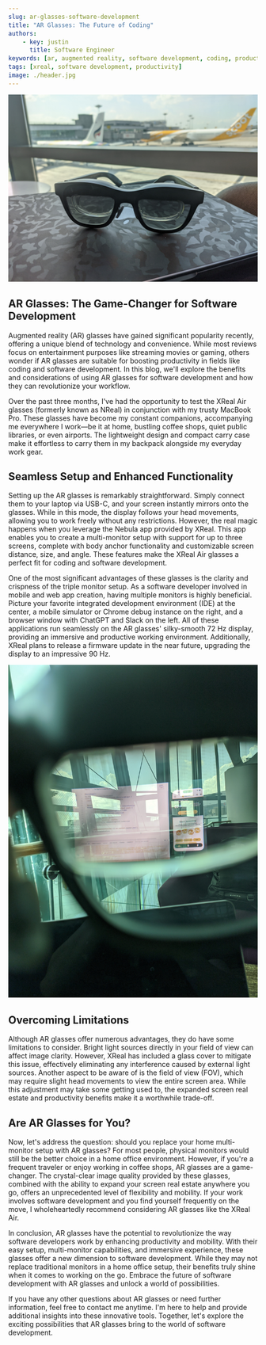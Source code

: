 ```yaml
---
slug: ar-glasses-software-development
title: "AR Glasses: The Future of Coding"
authors:
    - key: justin
      title: Software Engineer
keywords: [ar, augmented reality, software development, coding, productivity]
tags: [xreal, software development, productivity]
image: ./header.jpg
---
```


![AR glasses and laptop in an airport](./header.jpg)

## AR Glasses: The Game-Changer for Software Development

Augmented reality (AR) glasses have gained significant popularity recently, offering a unique blend of technology and convenience. While most reviews focus on entertainment purposes like streaming movies or gaming, others wonder if AR glasses are suitable for boosting productivity in fields like coding and software development. In this blog, we'll explore the benefits and considerations of using AR glasses for software development and how they can revolutionize your workflow.

Over the past three months, I've had the opportunity to test the XReal Air glasses (formerly known as NReal) in conjunction with my trusty MacBook Pro. These glasses have become my constant companions, accompanying me everywhere I work—be it at home, bustling coffee shops, quiet public libraries, or even airports. The lightweight design and compact carry case make it effortless to carry them in my backpack alongside my everyday work gear.

<!--truncate-->

## Seamless Setup and Enhanced Functionality

Setting up the AR glasses is remarkably straightforward. Simply connect them to your laptop via USB-C, and your screen instantly mirrors onto the glasses. While in this mode, the display follows your head movements, allowing you to work freely without any restrictions. However, the real magic happens when you leverage the Nebula app provided by XReal. This app enables you to create a multi-monitor setup with support for up to three screens, complete with body anchor functionality and customizable screen distance, size, and angle. These features make the XReal Air glasses a perfect fit for coding and software development.

One of the most significant advantages of these glasses is the clarity and crispness of the triple monitor setup. As a software developer involved in mobile and web app creation, having multiple monitors is highly beneficial. Picture your favorite integrated development environment (IDE) at the center, a mobile simulator or Chrome debug instance on the right, and a browser window with ChatGPT and Slack on the left. All of these applications run seamlessly on the AR glasses' silky-smooth 72 Hz display, providing an immersive and productive working environment. Additionally, XReal plans to release a firmware update in the near future, upgrading the display to an impressive 90 Hz.

![Software coding inside AR glasses](./view-ar-glasses.jpg)

## Overcoming Limitations

Although AR glasses offer numerous advantages, they do have some limitations to consider. Bright light sources directly in your field of view can affect image clarity. However, XReal has included a glass cover to mitigate this issue, effectively eliminating any interference caused by external light sources. Another aspect to be aware of is the field of view (FOV), which may require slight head movements to view the entire screen area. While this adjustment may take some getting used to, the expanded screen real estate and productivity benefits make it a worthwhile trade-off.


## Are AR Glasses for You?

Now, let's address the question: should you replace your home multi-monitor setup with AR glasses? For most people, physical monitors would still be the better choice in a home office environment. However, if you're a frequent traveler or enjoy working in coffee shops, AR glasses are a game-changer. The crystal-clear image quality provided by these glasses, combined with the ability to expand your screen real estate anywhere you go, offers an unprecedented level of flexibility and mobility. If your work involves software development and you find yourself frequently on the move, I wholeheartedly recommend considering AR glasses like the XReal Air.

In conclusion, AR glasses have the potential to revolutionize the way software developers work by enhancing productivity and mobility. With their easy setup, multi-monitor capabilities, and immersive experience, these glasses offer a new dimension to software development. While they may not replace traditional monitors in a home office setup, their benefits truly shine when it comes to working on the go. Embrace the future of software development with AR glasses and unlock a world of possibilities.

If you have any other questions about AR glasses or need further information, feel free to contact me anytime. I'm here to help and provide additional insights into these innovative tools. Together, let's explore the exciting possibilities that AR glasses bring to the world of software development.